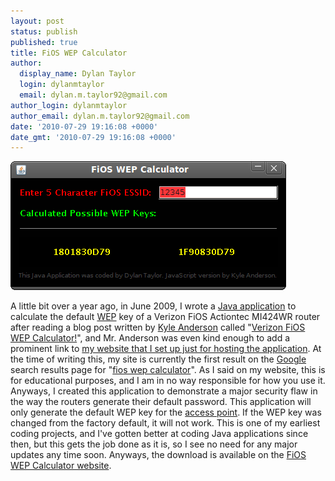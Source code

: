 ```yaml
---
layout: post
status: publish
published: true
title: FiOS WEP Calculator
author:
  display_name: Dylan Taylor
  login: dylanmtaylor
  email: dylan.m.taylor92@gmail.com
author_login: dylanmtaylor
author_email: dylan.m.taylor92@gmail.com
date: '2010-07-29 19:16:08 +0000'
date_gmt: '2010-07-29 19:16:08 +0000'
---
```

<p><a href="/images/blog/2010/11/fios_wep_calculator.png"><img class="alignnone size-full wp-image-65" title="FiOS WEP Calculator" src="/images/blog/2010/11/fios_wep_calculator.png" alt="" width="441" height="206" /></a></p>
<p>A little bit over a year ago, in June 2009, I wrote a <a class="zem_slink" title="Java (software platform)" rel="wikipedia" href="http://en.wikipedia.org/wiki/Java_%28software_platform%29">Java application</a> to calculate the default <a class="zem_slink" title="Wired Equivalent Privacy" rel="wikipedia" href="http://en.wikipedia.org/wiki/Wired_Equivalent_Privacy">WEP</a> key of a Verizon FiOS Actiontec MI424WR router after reading a blog post written by <a href="http://xkyle.com/">Kyle Anderson</a> called "<a href="http://xkyle.com/2009/03/03/verizon-fios-wireless-key-calculator/">Verizon FiOS WEP Calculator!</a>", and Mr. Anderson was even kind enough to add a prominent link to <a title=" FiOS WEP Calculator" href="http://fwc.dylanmtaylor.com/">my website that I set up just for hosting the application</a>. At the time of writing this, my site is currently the first result on the <a class="zem_slink" title="Google" rel="homepage" href="http://google.com">Google</a> search results page for "<a title="FiOS WEP Calculator" href="http://www.google.com/search?client=ubuntu&amp;channel=fs&amp;q=fios+wep+calculator&amp;ie=utf-8&amp;oe=utf-8">fios wep calculator</a>". As I said on my website, this is for educational purposes, and I am in no way responsible for how you use it. Anyways, I created this application to demonstrate a major security flaw in the way the routers generate their default password. This application will only generate the default WEP key for the <a class="zem_slink" title="Wireless access point" rel="wikipedia" href="http://en.wikipedia.org/wiki/Wireless_access_point">access point</a>. If the WEP key was changed from the factory default, it will not work. This is one of my earliest coding projects, and I've gotten better at coding Java applications since then, but this gets the job done as it is, so I see no need for any major updates any time soon. Anyways, the download is available on the <a title="FiOS WEP Calculator" href="http://fwc.dylanmtaylor.com/">FiOS WEP Calculator website</a>.</p>
